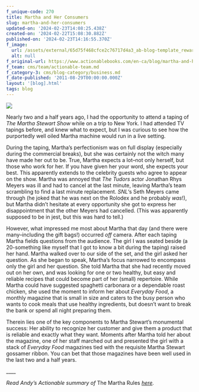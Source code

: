 ```yaml
---
f_unique-code: 270
title: Martha and Her Consumers
slug: martha-and-her-consumers
updated-on: '2024-02-23T14:08:25.438Z'
created-on: '2024-02-22T15:08:30.882Z'
published-on: '2024-02-23T14:16:55.370Z'
f_image:
  url: /assets/external/65d75f468cfce2c76717d4a3_ab-blog-template_reward.jpeg
  alt: null
f_original-url: https://www.actionablebooks.com/en-ca/blog/martha-and-her-consumers/
f_team: cms/team/actionable-team.md
f_category-3: cms/blog-category/business.md
f_date-published: '2011-08-29T00:00:00.000Z'
layout: '[blog].html'
tags: blog
---
```


![](/assets/external/65d35b902958ed7740f97e1a_2011-02-01_11-02-26_726.jpeg)

Nearly two and a half years ago, I had the opportunity to attend a taping of _The Martha Stewart Show_ while on a trip to New York. I had attended TV tapings before, and knew what to expect, but I was curious to see how the purportedly well oiled Martha machine would run in a live setting.

During the taping, Martha’s perfectionism was on full display (especially during the commercial breaks), but she was certainly not the witch many have made her out to be. True, Martha expects a lot–not only herself, but those who work for her. If you have given her your word, she expects your best. This apparently extends to the celebrity guests who agree to appear on the show. Martha was annoyed that _The Tudors_ actor Jonathan Rhys Meyers was ill and had to cancel at the last minute, leaving Martha’s team scrambling to find a last minute replacement. _SNL_‘s Seth Meyers came through (he joked that he was next on the Rolodex and he probably _was_!), but Martha didn’t hesitate at every opportunity she got to express her disappointment that the other Meyers had cancelled. (This was apparently supposed to be in jest, but this was hard to tell.)

However, what impressed me most about Martha that day (and there were many–including the gift bags!) occurred _off_ camera. After each taping Martha fields questions from the audience. The girl I was seated beside (a 20-something like myself that I got to know a bit during the taping) raised her hand. Martha walked over to our side of the set, and the girl asked her question. As she began to speak, Martha’s focus narrowed to encompass only the girl and her question. She told Martha that she had recently moved out on her own, and was looking for one or two healthy, but easy and reliable recipes that could become part of her (small) repertoire. While Martha could have suggested spaghetti carbonara or a dependable roast chicken, she used the moment to inform her about _Everyday Food_, a monthly magazine that is small in size and caters to the busy person who wants to cook meals that use healthy ingredients, but doesn’t want to break the bank or spend all night preparing them.

Therein lies one of the key components to Martha Stewart’s monumental success: Her ability to recognize her customer and give them a product that is reliable and exactly what they want. Moments after Martha told her about the magazine, one of her staff marched out and presented the girl with a stack of _Everyday Food_ magazines tied with the requisite Martha Stewart gossamer ribbon. You can bet that those magazines have been well used in the last two and a half years.

\_\_\_\_

_Read Andy’s Actionable summary of_ The Martha Rules [_here_](http://actionablebooks.com/summaries/the-martha-rules/)_._

